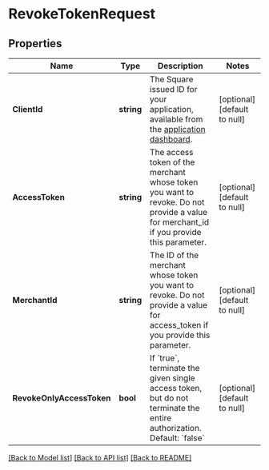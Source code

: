 # RevokeTokenRequest

## Properties
Name | Type | Description | Notes
------------ | ------------- | ------------- | -------------
**ClientId** | **string** | The Square issued ID for your application, available from the [application dashboard](https://connect.squareup.com/apps). | [optional] [default to null]
**AccessToken** | **string** | The access token of the merchant whose token you want to revoke. Do not provide a value for merchant_id if you provide this parameter. | [optional] [default to null]
**MerchantId** | **string** | The ID of the merchant whose token you want to revoke. Do not provide a value for access_token if you provide this parameter. | [optional] [default to null]
**RevokeOnlyAccessToken** | **bool** | If &#x60;true&#x60;, terminate the given single access token, but do not terminate the entire authorization. Default: &#x60;false&#x60; | [optional] [default to null]

[[Back to Model list]](../README.md#documentation-for-models) [[Back to API list]](../README.md#documentation-for-api-endpoints) [[Back to README]](../README.md)


